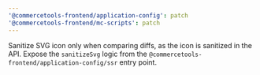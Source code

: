 ```yaml
---
'@commercetools-frontend/application-config': patch
'@commercetools-frontend/mc-scripts': patch
---
```


Sanitize SVG icon only when comparing diffs, as the icon is sanitized in the API. Expose the `sanitizeSvg` logic from the `@commercetools-frontend/application-config/ssr` entry point.
